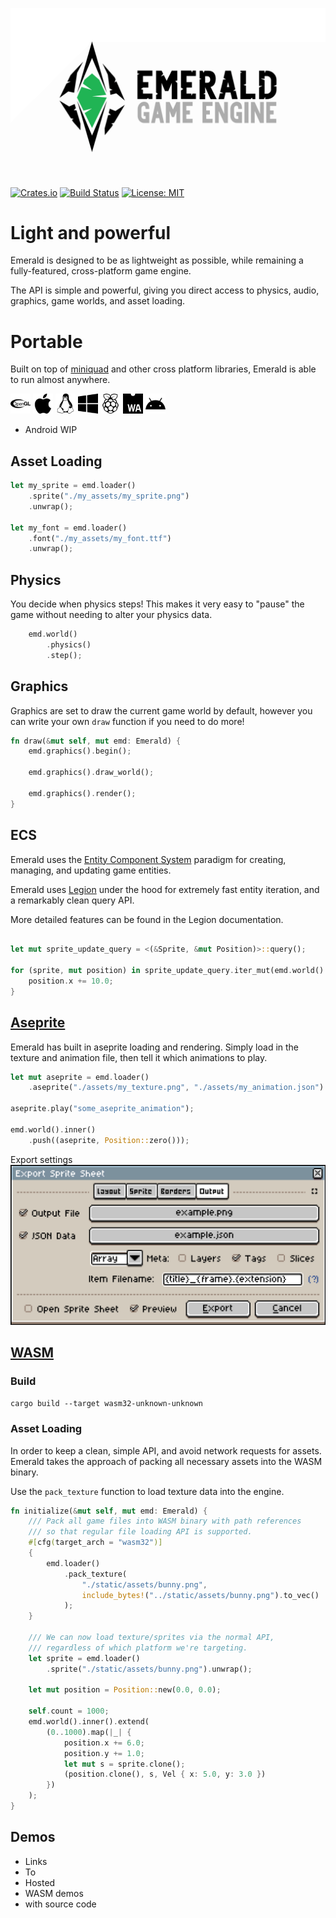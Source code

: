 ![Emerald](./banner_large.png)
[![Crates.io](https://img.shields.io/crates/v/emerald.svg)](https://crates.io/crates/emerald)
[![Build Status](https://travis-ci.com/Bombfuse/emerald.svg?branch=master)](https://travis-ci.com/Bombfuse/emerald)
[![License: MIT](https://img.shields.io/badge/License-MIT-green.svg)](https://opensource.org/licenses/MIT)

# Light and powerful

Emerald is designed to be as lightweight as possible, while remaining a fully-featured, cross-platform game engine.

The API is simple and powerful, giving you direct access to physics, audio, graphics, game worlds, and asset loading.

# Portable

Built on top of [miniquad](https://github.com/not-fl3/miniquad) and other cross platform libraries, Emerald is able to run almost anywhere.

<div>
    <img alt="OpenGL" src="./assets/opengl.svg" width=32>
    <img alt="MacOS" src="./assets/apple.svg" width=32>
    <img alt="Linux" src="./assets/linux.svg" width=32>
    <img alt="Windows" src="./assets/windows.svg" width=32>
    <img alt="RaspberryPi" src="./assets/raspberrypi.svg" width=32>
    <img alt="HTML5" src="./assets/webassembly.svg" width=32>
    <img alt="Android" src="./assets/android.svg" width=32>
</div>

* Android WIP



## Asset Loading
```rust
let my_sprite = emd.loader()
    .sprite("./my_assets/my_sprite.png")
    .unwrap();

let my_font = emd.loader()
    .font("./my_assets/my_font.ttf")
    .unwrap();
```


## Physics
You decide when physics steps!
This makes it very easy to "pause" the game without needing to alter your physics data.

```rust
    emd.world()
        .physics()
        .step();
```

## Graphics

Graphics are set to draw the current game world by default, however you can write your own `draw` function if you need to do more!

```rust
fn draw(&mut self, mut emd: Emerald) {
    emd.graphics().begin();

    emd.graphics().draw_world();

    emd.graphics().render();
}
```

## ECS

Emerald uses the [Entity Component System](https://en.wikipedia.org/wiki/Entity_component_system) paradigm for creating, managing, and updating game entities.

Emerald uses [Legion](https://github.com/TomGillen/legion) under the hood for extremely fast entity iteration, and a remarkably clean query API.

More detailed features can be found in the Legion documentation.

```rust

let mut sprite_update_query = <(&Sprite, &mut Position)>::query();

for (sprite, mut position) in sprite_update_query.iter_mut(emd.world().inner()) {
    position.x += 10.0;
}
```

## [Aseprite](https://www.aseprite.org/)

Emerald has built in aseprite loading and rendering. Simply load in the texture and animation file, then tell it which animations to play.

```rust
let mut aseprite = emd.loader()
    .aseprite("./assets/my_texture.png", "./assets/my_animation.json").unwrap();

aseprite.play("some_aseprite_animation");

emd.world().inner()
    .push((aseprite, Position::zero()));
```

Export settings
![Preferred export settings](./assets/aseprite_settings.png)



## [WASM](https://webassembly.org/)

### Build

`cargo build --target wasm32-unknown-unknown`

### Asset Loading

In order to keep a clean, simple API, and avoid network requests for assets. Emerald takes the approach of packing all necessary assets into the WASM binary.

Use the `pack_texture` function to load texture data into the engine.

```rust
fn initialize(&mut self, mut emd: Emerald) {
    /// Pack all game files into WASM binary with path references
    /// so that regular file loading API is supported.
    #[cfg(target_arch = "wasm32")]
    {
        emd.loader()
            .pack_texture(
                "./static/assets/bunny.png",
                include_bytes!("../static/assets/bunny.png").to_vec()
            );
    }

    /// We can now load texture/sprites via the normal API,
    /// regardless of which platform we're targeting.
    let sprite = emd.loader()
        .sprite("./static/assets/bunny.png").unwrap();
    
    let mut position = Position::new(0.0, 0.0);

    self.count = 1000;
    emd.world().inner().extend(
        (0..1000).map(|_| {
            position.x += 6.0;
            position.y += 1.0;
            let mut s = sprite.clone();
            (position.clone(), s, Vel { x: 5.0, y: 3.0 })
        })
    );
}
```


## Demos
* Links
* To
* Hosted
* WASM demos
* with source code
